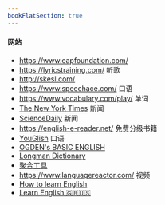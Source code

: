 ```yaml
---
bookFlatSection: true
---
```



#### 网站
- https://www.eapfoundation.com/
- https://lyricstraining.com/ 听歌
- http://skesl.com/
- https://www.speechace.com/ 口语
- https://www.vocabulary.com/play/ 单词
- [The New York Times](https://www.nytimes.com/) 新闻
- [ScienceDaily](https://www.sciencedaily.com/news/) 新闻
- https://english-e-reader.net/ 免费分级书籍
- [YouGlish](https://youglish.com/) 口语
- [OGDEN's BASIC ENGLISH](http://ogden.basic-english.org/)
- [Longman Dictionary](https://www.ldoceonline.com/)
- [聚合工具](https://www.up-6.com/)
- https://www.languagereactor.com/ 视频
- [How to learn English](https://www.antimoon.com/how/howtolearn.htm)
- [Learn English 🇬🇧🇺🇸](https://www.englishclub.com/learn-english.htm)